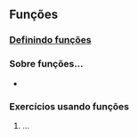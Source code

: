 ## Funções  
### [Definindo funções](https://docs.python.org/pt-br/3/reference/compound_stmts.html#def)

### Sobre funções...   
- 
### Exercícios usando funções  
1. ...

